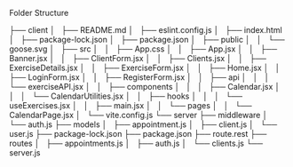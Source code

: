 Folder Structure

├── client
│   ├── README.md
│   ├── eslint.config.js
│   ├── index.html
│   ├── package-lock.json
│   ├── package.json
│   ├── public
│   │   └── goose.svg
│   ├── src
│   │   ├── App.css
│   │   ├── App.jsx
│   │   ├── Banner.jsx
│   │   ├── ClientForm.jsx
│   │   ├── Clients.jsx
│   │   ├── ExerciseDetails.jsx
│   │   ├── ExerciseForm.jsx
│   │   ├── Home.jsx
│   │   ├── LoginForm.jsx
│   │   ├── RegisterForm.jsx
│   │   ├── api
│   │   │   └── exerciseAPI.jsx
│   │   ├── components
│   │   │   ├── Calendar.jsx
│   │   │   └── CalendarUtilities.jsx
│   │   ├── hooks
│   │   │   └── useExercises.jsx
│   │   ├── main.jsx
│   │   └── pages
│   │       └── CalendarPage.jsx
│   └── vite.config.js
└── server
    ├── middleware
    │   └── auth.js
    ├── models
    │   ├── appointment.js
    │   ├── client.js
    │   └── user.js
    ├── package-lock.json
    ├── package.json
    ├── route.rest
    ├── routes
    │   ├── appointments.js
    │   ├── auth.js
    │   └── clients.js
    └── server.js
